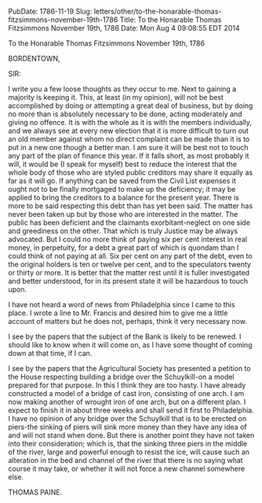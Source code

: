 PubDate: 1786-11-19
Slug: letters/other/to-the-honarable-thomas-fitzsimmons-november-19th-1786
Title: To the Honarable Thomas Fitzsimmons  November 19th, 1786
Date: Mon Aug  4 09:08:55 EDT 2014

   To the Honarable Thomas Fitzsimmons  November 19th, 1786

   BORDENTOWN,

   SIR:

   I write you a few loose thoughts as they occur to me. Next to gaining a
   majority is keeping it. This, at least (in my opinion), will not be best
   accomplished by doing or attempting a great deal of business, but by doing
   no more than is absolutely necessary to be done, acting moderately and
   giving no offence. It is with the whole as it is with the members
   individually, and we always see at every new election that it is more
   difficult to turn out an old member against whom no direct complaint can
   be made than it is to put in a new one though a better man. I am sure it
   will be best not to touch any part of the plan of finance this year. If it
   falls short, as most probably it will, it would be (I speak for myself)
   best to reduce the interest that the whole body of those who are styled
   public creditors may share it equally as far as it will go. If anything
   can be saved from the Civil List expenses it ought not to be finally
   mortgaged to make up the deficiency; it may be applied to bring the
   creditors to a balance for the present year. There is more to be said
   respecting this debt than has yet been said. The matter has never been
   taken up but by those who are interested in the matter. The public has
   been deficient and the claimants exorbitant-neglect on one side and
   greediness on the other. That which is truly Justice may be always
   advocated. But I could no more think of paying six per cent interest in
   real money, in perpetuity, for a debt a great part of which is quondam
   than I could think of not paying at all. Six per cent on any part of the
   debt, even to the original holders is ten or twelve per cent, and to the
   speculators twenty or thirty or more. It is better that the matter rest
   until it is fuller investigated and better understood, for in its present
   state it will be hazardous to touch upon.

   I have not heard a word of news from Philadelphia since I came to this
   place. I wrote a line to Mr. Francis and desired him to give me a little
   account of matters but he does not, perhaps, think it very necessary now.

   I see by the papers that the subject of the Bank is likely to be renewed.
   I should like to know when it will come on, as I have some thought of
   coming down at that time, if I can.

   I see by the papers that the Agricultural Society has presented a petition
   to the House respecting building a bridge over the Schuylkill-on a model
   prepared for that purpose. In this I think they are too hasty. I have
   already constructed a model of a bridge of cast iron, consisting of one
   arch. I am now making another of wrought iron of one arch, but on a
   different plan. I expect to finish it in about three weeks and shall send
   it first to Philadelphia. I have no opinion of any bridge over the
   Schuylkill that is to be erected on piers-the sinking of piers will sink
   more money than they have any idea of and will not stand when done. But
   there is another point they have not taken into their consideration; which
   is, that the sinking three piers in the middle of the river, large and
   powerful enough to resist the ice, will cause such an alteration in the
   bed and channel of the river that there is no saying what course it may
   take, or whether it will not force a new channel somewhere else.

   THOMAS PAINE.


